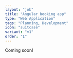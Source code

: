 ```yaml
---
layout: "job"
title: "Angular booking app"
type: "Web Application"
tags: "Planning, Development"
icon: "suitcase"
variant: "v1"
order: "1"
---
```


Coming soon!